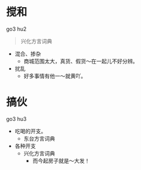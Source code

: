 # 搅和
go3 hu2
> 兴化方言词典
- 混合、掺杂
  - 商城范围太大，真货、假货～在一起儿不好分辨。
- 扰乱
  - 好多事情有他一～就黄吖。

# 搞伙
go3 hu3
+ 吃喝的开支。
  * 东台方言词典
+ 各种开支
  * 兴化方言词典
    - 而今起房子就是～大发！

